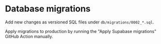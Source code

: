 # Database migrations

Add new changes as versioned SQL files under `db/migrations/0002_*.sql`.

Apply migrations to production by running the "Apply Supabase migrations" GitHub Action manually.
